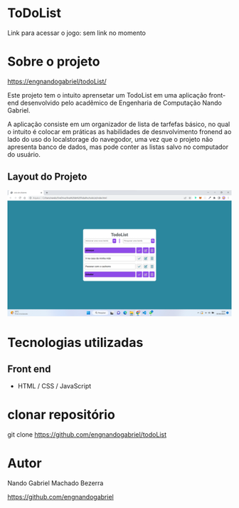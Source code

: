 # ToDoList
Link para acessar o jogo: sem link no momento

# Sobre o projeto

[ https://engnandogabriel/todoList/](https://github.com/engnandogabriel/todoList)

Este projeto tem o intuito aprensetar um TodoList em uma aplicação front-end desenvolvido pelo acadêmico de Engenharia de Computação Nando Gabriel.

A aplicação consiste em um organizador de lista de tarfefas básico, no qual o intuito é colocar em práticas as habilidades de desnvolvimento fronend ao lado do uso do localstorage do navegodor, uma vez que o projeto não apresenta banco de dados, mas pode conter as listas salvo no computador do usuário.

## Layout do Projeto
![Tela Principal](https://github.com/engnandogabriel/todoList/blob/master/Captura%20de%20tela.png)


# Tecnologias utilizadas
## Front end
- HTML / CSS / JavaScript

# clonar repositório
git clone https://github.com/engnandogabriel/todoList

# Autor

Nando Gabriel Machado Bezerra

https://github.com/engnandogabriel

